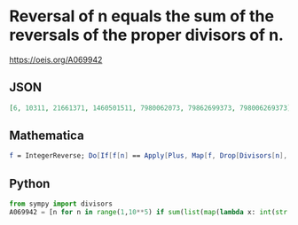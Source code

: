 # Reversal of n equals the sum of the reversals of the proper divisors of n\.
https://oeis.org/A069942
## JSON
```JSON
[6, 10311, 21661371, 1460501511, 7980062073, 79862699373, 798006269373]
```
## Mathematica
```Mathematica
f = IntegerReverse; Do[If[f[n] == Apply[Plus, Map[f, Drop[Divisors[n], -1]]], Print[n]], {n, 2, 10^8}]
```
## Python
```Python
from sympy import divisors
A069942 = [n for n in range(1,10**5) if sum(list(map(lambda x: int(str(x)[::-1]) if x < n else 0, divisors(n)))) == int(str(n)[::-1])] # _Chai Wah Wu_, Aug 13 2014
```

